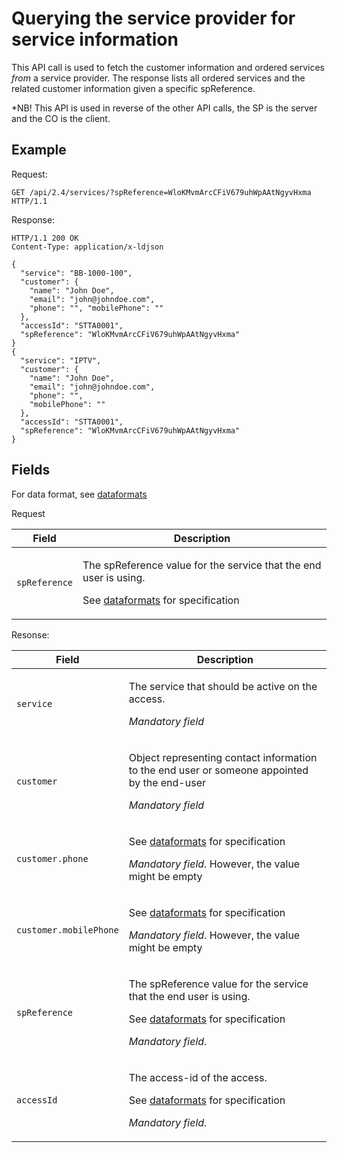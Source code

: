 # Querying the service provider for service information

This API call is used to fetch the customer information and ordered services _from_ a service provider. The response lists
all ordered services and the related customer information given a specific spReference.

*NB! This API is used in reverse of the other API calls, the SP is the server and the CO is the client.

## Example

Request:
```http
GET /api/2.4/services/?spReference=WloKMvmArcCFiV679uhWpAAtNgyvHxma HTTP/1.1
```

Response:
```http
HTTP/1.1 200 OK
Content-Type: application/x-ldjson

{ 
  "service": "BB-1000-100", 
  "customer": {
    "name": "John Doe", 
    "email": "john@johndoe.com", 
    "phone": "", "mobilePhone": "" 
  },  
  "accessId": "STTA0001", 
  "spReference": "WloKMvmArcCFiV679uhWpAAtNgyvHxma" 
}
{ 
  "service": "IPTV", 
  "customer": { 
    "name": "John Doe", 
    "email": "john@johndoe.com", 
    "phone": "", 
    "mobilePhone": "" 
  },  
  "accessId": "STTA0001", 
  "spReference": "WloKMvmArcCFiV679uhWpAAtNgyvHxma"
}

```

## Fields

For data format, see [dataformats](dataformats.md)

Request
<table>
    <thead>
        <tr>
            <th>Field</th>
            <th>Description</th>
        </tr>
    </thead>
    <tbody>
        <tr>
            <td>
                <code>spReference</code>
            </td>
            <td>
                <p>The spReference value for the service that the end user is using.</p>
                <p>See <a href=dataformats.md>dataformats</a> for specification</p>
            </td>
        </tr>
    </tbody>
</table

Resonse:
<table>
    <thead>
        <tr>
            <th>Field</th>
            <th>Description</th>
        </tr>
    </thead>
    <tbody>
        <tr>
            <td>
                <code>service</code>
            </td>
            <td>
                <p>The service that should be active on the access.</p>
                <p><em>Mandatory field</em></p>
            </td>
        </tr>
        <tr>
            <td>
                <code>customer</code>
            </td>
            <td>
                <p>Object representing contact information to the end user or someone appointed by the end-user</p>
                <p><em>Mandatory field</em></p>
            </td>
        </tr>
        <tr>
            <td>
                <code>customer.phone</code>
            </td>
            <td>
                <p>See <a href=dataformats.md>dataformats</a> for specification</p>
                <p><em>Mandatory field</em>. However, the value might be empty</p>
            </td>
        </tr>
        <tr>
            <td>
                <code>customer.mobilePhone</code>
            </td>
            <td>
                <p>See <a href=dataformats.md>dataformats</a> for specification</p>
                <p><em>Mandatory field</em>. However, the value might be empty</p>
            </td>
        </tr>
        <tr>
            <td>
                <code>spReference</code>
            </td>
            <td>
                <p>The spReference value for the service that the end user is using.</p>
                <p>See <a href=dataformats.md>dataformats</a> for specification</p>
                <p><em>Mandatory field</em>.</p>
            </td>
        </tr>
        <tr>
            <td>
                <code>accessId</code>
            </td>
            <td>
                <p>The access-id of the access. </p>
                <p>See <a href=dataformats.md>dataformats</a> for specification</p>
                <p><em>Mandatory field</em>. </p>
            </td>
        </tr>
    </tbody>
</table>



